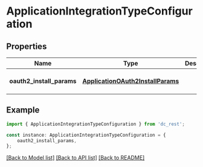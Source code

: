 # ApplicationIntegrationTypeConfiguration


## Properties

Name | Type | Description | Notes
------------ | ------------- | ------------- | -------------
**oauth2_install_params** | [**ApplicationOAuth2InstallParams**](ApplicationOAuth2InstallParams.md) |  | [optional] [default to undefined]

## Example

```typescript
import { ApplicationIntegrationTypeConfiguration } from 'dc_rest';

const instance: ApplicationIntegrationTypeConfiguration = {
    oauth2_install_params,
};
```

[[Back to Model list]](../README.md#documentation-for-models) [[Back to API list]](../README.md#documentation-for-api-endpoints) [[Back to README]](../README.md)
